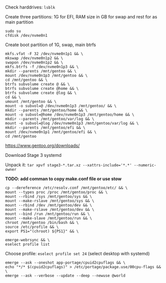 Check harddrives: `lsblk`

Create three partitions: 1G for EFI, RAM size in GB for swap and rest for as main partition
```
sudo su
cfdisk /dev/nvme0n1
```

Create boot partition of 1G, swap, main btrfs

```
mkfs.vfat -F 32 /dev/nvme0n1p1 && \
mkswap /dev/nvme0n1p2 && \
swapon /dev/nvme0n1p2 && \
mkfs.btrfs -f /dev/nvme0n1p3 && \
mkdir --parents /mnt/gentoo && \
mount /dev/nvme0n1p3 /mnt/gentoo && \
cd /mnt/gentoo && \
btrfs subvolume create @ && \
btrfs subvolume create @home && \
btrfs subvolume create @log && \
cd && \
umount /mnt/gentoo && \
mount -o subvol=@ /dev/nvme0n1p3 /mnt/gentoo/ && \
mkdir --parents /mnt/gentoo/home && \
mount -o subvol=@home /dev/nvme0n1p3 /mnt/gentoo/home && \
mkdir --parents /mnt/gentoo/var/log && \
mount -o subvol=@log /dev/nvme0n1p3 /mnt/gentoo/var/log && \
mkdir --parents /mnt/gentoo/efi && \
mount /dev/nvme0n1p1 /mnt/gentoo/efi && \
cd /mnt/gentoo
```

https://www.gentoo.org/downloads/

Download Stage 3 systemd

Unpack it:
`tar xpvf stage3-*.tar.xz --xattrs-include='*.*' --numeric-owner`

**TODO: add comman to copy make.conf file or use stow**

```
cp --dereference /etc/resolv.conf /mnt/gentoo/etc/ && \
mount --types proc /proc /mnt/gentoo/proc && \
mount --rbind /sys /mnt/gentoo/sys && \
mount --make-rslave /mnt/gentoo/sys && \
mount --rbind /dev /mnt/gentoo/dev && \
mount --make-rslave /mnt/gentoo/dev && \
mount --bind /run /mnt/gentoo/run && \
mount --make-slave /mnt/gentoo/run && \
chroot /mnt/gentoo /bin/bash && \
source /etc/profile && \
export PS1="(chroot) ${PS1}" && \
```

```
emerge-webrsync && \
eselect profile list
```
Choose profile: `eselect profile set 24` (select desktop with systemd)

```
emerge --ask --oneshot app-portage/cpuid2cpuflags && \
echo "*/* $(cpuid2cpuflags)" > /etc/portage/package.use/00cpu-flags && \
emerge --ask --verbose --update --deep --newuse @world
```
